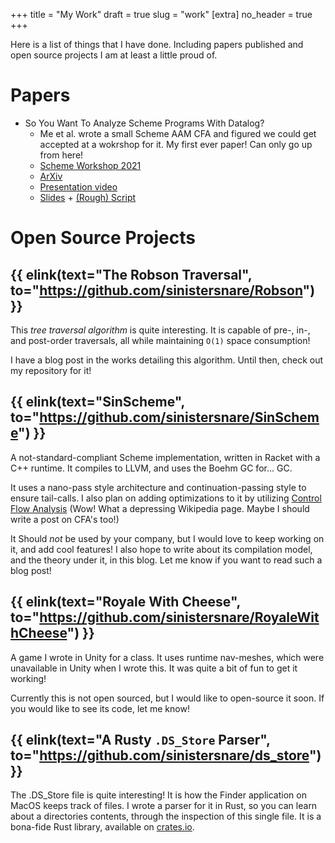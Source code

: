 +++
title = "My Work"
draft = true
slug = "work"
[extra]
no_header = true
+++

Here is a list of things that I have done. Including papers published and open source projects I am at least a little proud of.

# Papers

- So You Want To Analyze Scheme Programs With Datalog?
  - Me et al. wrote a small Scheme AAM CFA and figured we could get accepted at a wokrshop for it. My first ever paper! Can only go up from here!
  - [Scheme Workshop 2021](https://icfp21.sigplan.org/home/scheme-2021#program)
  - [ArXiv](https://arxiv.org/abs/2107.12909)
  - [Presentation video](https://www.youtube.com/watch?v=oiXL44WlC-U)
  - <a href="/static/SW2021Slides.pdf"> Slides</a> + <a href="/static/SW2021Script.pdf">(Rough) Script</a>

# Open Source Projects

## {{ elink(text="The Robson Traversal", to="https://github.com/sinistersnare/Robson") }}

This _tree traversal algorithm_ is quite interesting. It is capable of pre-, in-, and post-order traversals, all while maintaining `O(1)` space consumption!

I have a blog post in the works detailing this algorithm. Until then, check out my repository for it!

## {{ elink(text="SinScheme", to="https://github.com/sinistersnare/SinScheme") }}

A not-standard-compliant Scheme implementation, written in Racket with a C++ runtime. It compiles to LLVM, and uses the Boehm GC for... GC.

It uses a nano-pass style architecture and continuation-passing style to ensure tail-calls.
I also plan on adding optimizations to it by utilizing [Control Flow Analysis](https://en.wikipedia.org/wiki/Control_flow_analysis) (Wow! What a depressing Wikipedia page. Maybe I should write a post on CFA's too!)

It Should _not_ be used by your company, but I would love to keep working on it, and add cool features! I also hope to write about its compilation model, and the theory under it, in this blog. Let me know if you want to read such a blog post!

## {{ elink(text="Royale With Cheese", to="https://github.com/sinistersnare/RoyaleWithCheese") }}

A game I wrote in Unity for a class. It uses runtime nav-meshes, which were unavailable in Unity when I wrote this. It was quite a bit of fun to get it working!

Currently this is not open sourced, but I would like to open-source it soon. If you would like to see its code, let me know!

## {{ elink(text="A Rusty `.DS_Store` Parser", to="https://github.com/sinistersnare/ds_store") }}

The .DS_Store file is quite interesting! It is how the Finder application on MacOS keeps track of files. I wrote a parser for it in Rust, so you can learn about a directories contents, through the inspection of this single file. It is a bona-fide Rust library, available on [crates.io](https://crates.io/crates/ds_store).
